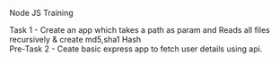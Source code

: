 Node JS Training

Task 1 - Create an app which takes a path as param and Reads all files recursively & create md5,sha1 Hash  
Pre-Task 2 - Ceate basic express app to fetch user details using api.  